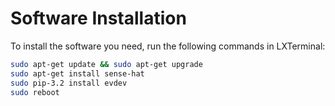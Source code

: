 # Software Installation

To install the software you need, run the following commands in LXTerminal:

```bash
sudo apt-get update && sudo apt-get upgrade
sudo apt-get install sense-hat
sudo pip-3.2 install evdev
sudo reboot
```
